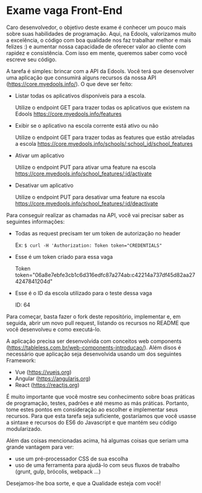 Exame vaga Front-End
====================

Caro desenvolvedor, o objetivo deste exame é conhecer um pouco mais sobre suas habilidades de programação. Aqui, na Edools, valorizamos muito a excelência, o código com boa qualidade nos faz trabalhar melhor e mais felizes :) e aumentar nossa capacidade de oferecer valor ao cliente com rapidez e consistência. Com isso em mente, queremos saber como você escreve seu código.

A tarefa é simples: brincar com a API da Edools. Você terá que desenvolver uma aplicação que consumirá alguns recursos da nossa API (https://core.myedools.info/). O que deve ser feito:

- Listar todas os aplicativos dísponíveis para a escola.
  
  Utilize o endpoint GET para trazer todas os aplicativos que existem na Edools
  https://core.myedools.info/features

- Exibir se o aplicativo na escola corrente está ativo ou não

  Utilize o endpoint GET para trazer todas as features que estão atreladas a escola
  https://core.myedools.info/schools/:school_id/school_features

- Ativar um aplicativo
  
  Utilize o endpoint PUT para ativar uma feature na escola
  https://core.myedools.info/school_features/:id/activate

- Desativar um aplicativo
  
  Utilize o endpoint PUT para desativar uma feature na escola
  https://core.myedools.info/school_features/:id/deactivate
  
Para conseguir realizar as chamadas na API, você vai precisar saber as seguintes informações:

- Todas as request precisam ter um token de autorização no header
  
  Ex: `$ curl -H 'Authorization: Token token="CREDENTIALS"`

- Esse é um token criado para essa vaga

  Token token="06a8e7ebfe3cb1c6d316edfc87a274ab:c42214a737df45d82aa274247841204d"
  
- Esse é o ID da escola utilizado para o teste dessa vaga

  ID: 64


Para começar, basta fazer o fork deste repositório, implementar e, em seguida, abrir um novo pull request, listando os recursos no README que você desenvolveu e como executá-lo.

A aplicação precisa ser desenvolvida com conceitos web components (https://tableless.com.br/web-components-introducao/). 
Além disos é necessário que aplicação seja desenvolvida usando um dos seguintes Framework: 

- Vue (https://vuejs.org)
- Angular (https://angularjs.org)
- React (https://reactjs.org)

É muito importante que você mostre seu conhecimento sobre boas práticas de programação, testes, padrões e até mesmo as más práticas. Portanto, tome estes pontos em consideração ao escolher e implementar seus recursos. Para que esta tarefa seja suficiente, gostaríamos que você usasse a sintaxe e recursos do ES6 do Javascript e que mantém seu código modularizado.

Além das coisas mencionadas acima, há algumas coisas que seriam uma grande vantagem para ver:

- use um pré-processador CSS de sua escolha
- uso de uma ferramenta para ajudá-lo com seus fluxos de trabalho (grunt, gulp, brócolis, webpack ...)

Desejamos-lhe boa sorte, e que a Qualidade esteja com você!

